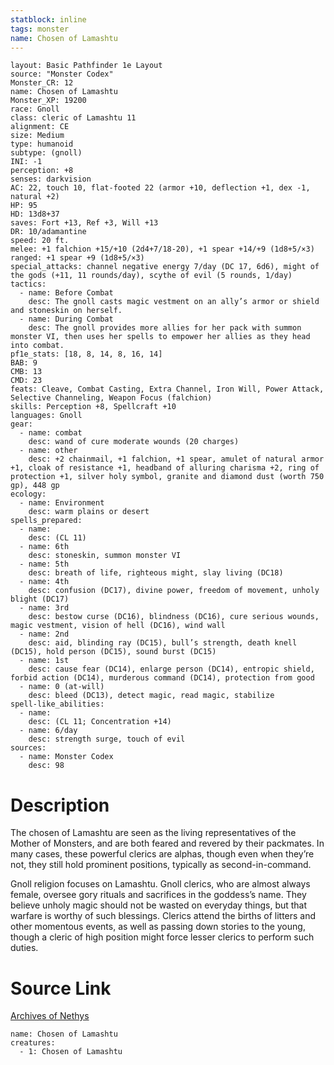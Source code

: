 ```yaml
---
statblock: inline
tags: monster
name: Chosen of Lamashtu
---
```

```statblock
layout: Basic Pathfinder 1e Layout
source: "Monster Codex"
Monster_CR: 12
name: Chosen of Lamashtu
Monster_XP: 19200
race: Gnoll
class: cleric of Lamashtu 11
alignment: CE
size: Medium
type: humanoid
subtype: (gnoll)
INI: -1
perception: +8
senses: darkvision
AC: 22, touch 10, flat-footed 22 (armor +10, deflection +1, dex -1, natural +2)
HP: 95
HD: 13d8+37
saves: Fort +13, Ref +3, Will +13
DR: 10/adamantine
speed: 20 ft.
melee: +1 falchion +15/+10 (2d4+7/18-20), +1 spear +14/+9 (1d8+5/×3)
ranged: +1 spear +9 (1d8+5/×3)
special_attacks: channel negative energy 7/day (DC 17, 6d6), might of the gods (+11, 11 rounds/day), scythe of evil (5 rounds, 1/day)
tactics:
  - name: Before Combat
    desc: The gnoll casts magic vestment on an ally’s armor or shield and stoneskin on herself.
  - name: During Combat
    desc: The gnoll provides more allies for her pack with summon monster VI, then uses her spells to empower her allies as they head into combat.
pf1e_stats: [18, 8, 14, 8, 16, 14]
BAB: 9
CMB: 13
CMD: 23
feats: Cleave, Combat Casting, Extra Channel, Iron Will, Power Attack, Selective Channeling, Weapon Focus (falchion)
skills: Perception +8, Spellcraft +10
languages: Gnoll
gear:
  - name: combat
    desc: wand of cure moderate wounds (20 charges)
  - name: other
    desc: +2 chainmail, +1 falchion, +1 spear, amulet of natural armor +1, cloak of resistance +1, headband of alluring charisma +2, ring of protection +1, silver holy symbol, granite and diamond dust (worth 750 gp), 448 gp
ecology:
  - name: Environment
    desc: warm plains or desert
spells_prepared:
  - name:
    desc: (CL 11)
  - name: 6th
    desc: stoneskin, summon monster VI
  - name: 5th
    desc: breath of life, righteous might, slay living (DC18)
  - name: 4th
    desc: confusion (DC17), divine power, freedom of movement, unholy blight (DC17)
  - name: 3rd
    desc: bestow curse (DC16), blindness (DC16), cure serious wounds, magic vestment, vision of hell (DC16), wind wall
  - name: 2nd
    desc: aid, blinding ray (DC15), bull’s strength, death knell (DC15), hold person (DC15), sound burst (DC15)
  - name: 1st
    desc: cause fear (DC14), enlarge person (DC14), entropic shield, forbid action (DC14), murderous command (DC14), protection from good
  - name: 0 (at-will)
    desc: bleed (DC13), detect magic, read magic, stabilize
spell-like_abilities:
  - name:
    desc: (CL 11; Concentration +14)
  - name: 6/day
    desc: strength surge, touch of evil
sources:
  - name: Monster Codex
    desc: 98
```
# Description
The chosen of Lamashtu are seen as the living representatives of the Mother of Monsters, and are both feared and revered by their packmates. In many cases, these powerful clerics are alphas, though even when they’re not, they still hold prominent positions, typically as second-in-command.

 Gnoll religion focuses on Lamashtu. Gnoll clerics, who are almost always female, oversee gory rituals and sacrifices in the goddess’s name. They believe unholy magic should not be wasted on everyday things, but that warfare is worthy of such blessings. Clerics attend the births of litters and other momentous events, as well as passing down stories to the young, though a cleric of high position might force lesser clerics to perform such duties.
# Source Link
[Archives of Nethys](https://aonprd.com/MonsterDisplay.aspx?ItemName=Chosen%20of%20Lamashtu)
```encounter-table
name: Chosen of Lamashtu
creatures:
  - 1: Chosen of Lamashtu
```
